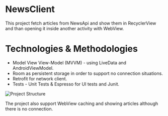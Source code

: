 # NewsClient
This project fetch articles from NewsApi and show them in RecyclerView and than opening it inside another activity with WebView.

# Technologies & Methodologies
  * Model View View-Model (MVVM) - using LiveData and AndroidViewModel.
  * Room as persistent storage in order to support no connection situations.
  * Retrofit for network client.
  * Tests - Unit Tests & Espresso for UI tests and Junit. 


![Project Structure](https://res.cloudinary.com/practicaldev/image/fetch/s--UxW69rdg--/c_limit%2Cf_auto%2Cfl_progressive%2Cq_auto%2Cw_880/https://dev-to-uploads.s3.amazonaws.com/i/yxk8akawka6rctphk0cq.png)

The project also support WebView caching and showing articles although there is no connection.
